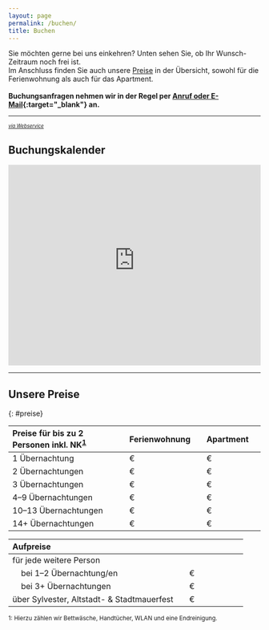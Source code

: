 ```yaml
---
layout: page
permalink: /buchen/
title: Buchen
---
```


Sie möchten gerne bei uns einkehren? Unten sehen Sie, ob Ihr Wunsch-Zeitraum noch frei ist.\
Im Anschluss finden Sie auch unsere [Preise](#preise) in der Übersicht, sowohl für die Ferienwohnung als auch für das Apartment.
<br/>
<br/>
**Buchungsanfragen nehmen wir in der Regel per [Anruf oder E-Mail](kontakt.md){:target="_blank"} an.**

***

<sup style="margin-top:2em" class="align-right"><sub><a href="https://www.belegungskalender-kostenlos.de/" target="_blank" rel="nofollow">*via Webservice*</a></sub></sup>
## Buchungskalender
<iframe width="100%" height="400" frameborder="0" loading="eager" referrerpolicy="no-referrer-when-downgrade" src="https://api.belegungskalender-kostenlos.de/kalender.php?   kid=42801" title="Belegungskalender"><p>Ihr Browser kann das Kalender-Frame leider nicht anzeigen. Um den Kalender zu sehen klicken Sie bitte hier: <a href="https://api.belegungskalender-kostenlos.de/kalender.php?kid=42801">https://api.belegungskalender-kostenlos.de/kalender.php?kid=42801</a></p></iframe>

***

## Unsere Preise
{: #preise}

<style>
  table {
    width: fit-content;
  }
  td, th {
    padding-right: 1.5em;
  }
</style>

| Preise für bis zu 2 Personen inkl. NK<sup>[1](#note1)</sup> | Ferienwohnung | Apartment
|:-|:-|:-
| 1 Übernachtung | € | €
| 2 Übernachtungen | € | €
| 3 Übernachtungen | € | €
| 4–9 Übernachtungen | € | €
| 10–13 Übernachtungen | € | €
| 14+ Übernachtungen | € | €


| Aufpreise | &nbsp; | &nbsp; | &nbsp;
|:-|:-|:-|:-
| für jede weitere Person | &nbsp; | &nbsp; | &nbsp;
| &nbsp;&nbsp;&nbsp; bei 1–2 Übernachtung/en | € | &nbsp; | &nbsp;
| &nbsp;&nbsp;&nbsp; bei 3+ Übernachtungen | € | &nbsp; | &nbsp;
| über Sylvester, Altstadt- & Stadtmauerfest | € | &nbsp; | &nbsp;


<small>
  <p id="note1">1: Hierzu zählen wir Bettwäsche, Handtücher, WLAN und eine Endreinigung.</p>
</small>

<!-- BEISPIEL-TABELLE

| Default aligned | Left aligned | Center aligned | Right aligned
|-|:-|:-:|-:
| First body part | Second cell | Third cell | fourth cell
| Second line |foo | **strong** | baz
| Third line |quux | baz | bar
|---
| Second body
| 2 line
|===
| Footer row

-->
